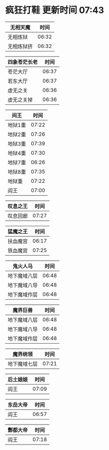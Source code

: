 # 疯狂打鞋 更新时间 07:43

| 无相天魔   | 时间    |
|--------|-------|
| 无相炼狱 | 06:32 |
| 无相炼狱挤 | 06:32 |

| 四象苍茫长老   | 时间    |
|--------|-------|
| 苍茫大厅 | 06:37 |
| 若东大厅 | 06:37 |
| 虚无之关 | 06:36 |
| 虚无之关掉 | 06:36 |

| 间王   | 时间    |
|--------|-------|
| 地狱1重 | 07:22 |
| 地狱2重 | 07:26 |
| 地狱3重 | 07:39 |
| 地狱4重 | 07:30 |
| 地狱7重 | 06:26 |
| 地狱8重 | 07:35 |
| 地狱重 | 07:22 |
| 阎王 | 07:00 |

| 叹息之王   | 时间    |
|--------|-------|
| 叹息回廊 | 07:27 |

| 猛魔之王   | 时间    |
|--------|-------|
| 扶血魔宫 | 06:17 |
| 铁血魔宫 | 07:25 |

| 鬼火人马   | 时间    |
|--------|-------|
| 地下魔域八层 | 06:48 |
| 地下魔域八导 | 06:48 |
| 地下魔域作层 | 06:48 |

| 魔界巨兽   | 时间    |
|--------|-------|
| 地下魔域八层 | 06:48 |
| 地下魔域八导 | 06:48 |
| 地下魔域作层 | 06:48 |

| 魔界统领   | 时间    |
|--------|-------|
| 地下魔域七层 | 07:21 |

| 后土娘娘   | 时间    |
|--------|-------|
| 阎王 | 07:09 |

| 东岳大帝   | 时间    |
|--------|-------|
| 阎王 | 06:57 |

| 酆都大帝   | 时间    |
|--------|-------|
| 阎王 | 07:18 |